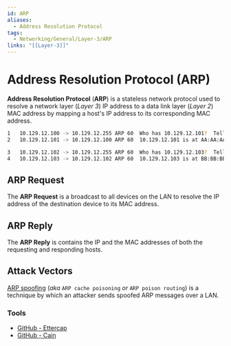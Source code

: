 ```yaml
---
id: ARP
aliases:
  - Address Resolution Protocol
tags:
  - Networking/General/Layer-3/ARP
links: "[[Layer-3]]"
---
```


# Address Resolution Protocol (ARP)

**Address Resolution Protocol** (**ARP**) is a stateless network protocol used
to resolve a network layer (*Layer 3*) IP address to a data link layer
(*Layer 2*) MAC address by mapping a host's IP address to its corresponding MAC
address.

```sh
1   10.129.12.100 -> 10.129.12.255 ARP 60  Who has 10.129.12.101?  Tell 10.129.12.100
2   10.129.12.101 -> 10.129.12.100 ARP 60  10.129.12.101 is at AA:AA:AA:AA:AA:AA

3   10.129.12.102 -> 10.129.12.255 ARP 60  Who has 10.129.12.103?  Tell 10.129.12.102
4   10.129.12.103 -> 10.129.12.102 ARP 60  10.129.12.103 is at BB:BB:BB:BB:BB:BB
```

## ARP Request

The **ARP Request** is a broadcast to all devices on the LAN to resolve the IP
address of the destination device to its MAC address.

## ARP Reply

The **ARP Reply** is contains the IP and the MAC addresses of both the
requesting and responding hosts.

## Attack Vectors

[ARP spoofing](https://en.wikipedia.org/wiki/ARP_spoofing) (*aka* `ARP cache
poisoning` *or* `ARP poison routing`) is a technique by which an attacker sends
spoofed ARP messages over a LAN.

### Tools

- [GitHub - Ettercap](https://github.com/Ettercap/ettercap)
- [GitHub - Cain](https://github.com/xchwarze/Cain)
